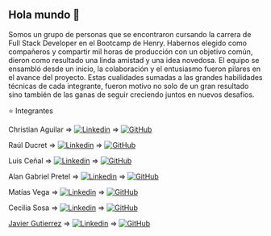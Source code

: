 ## Hola mundo 👋

Somos un grupo de personas que se encontraron cursando la carrera de Full Stack Developer en el Bootcamp de Henry. Habernos elegido como compañeros y compartir mil horas de producción con un objetivo común, dieron como resultado una linda amistad y una idea novedosa. 
El equipo se ensambló desde un inicio, la colaboración y el entusiasmo fueron pilares en el avance del proyecto. Estas cualidades sumadas a las grandes habilidades técnicas de cada integrante, fueron motivo no solo de un gran resultado sino también de las ganas de seguir creciendo juntos en nuevos desafíos.

⭐ Integrantes

Christian Aguilar => <span style="margin-top:5px" >[![Linkedin](https://img.shields.io/badge/-LinkedIn-blue?style=flat&logo=Linkedin&logoColor=white)](https://www.linkedin.com/in/christian-aguilar-rojas-5917b9237/) => [![GitHub](https://img.shields.io/badge/-GitHub-black?style=flat&logo=GitHub&logoColor=white)](https://github.com/xchristx) </span>

Raúl Ducret => <span style="margin-top:5px" >[![Linkedin](https://img.shields.io/badge/-LinkedIn-blue?style=flat&logo=Linkedin&logoColor=white)](https://www.linkedin.com/in/raulducret/) => [![GitHub](https://img.shields.io/badge/-GitHub-black?style=flat&logo=GitHub&logoColor=white)](https://github.com/red1730) </span> 

Luis Ceñal => <span style="margin-top:5px" >[![Linkedin](https://img.shields.io/badge/-LinkedIn-blue?style=flat&logo=Linkedin&logoColor=white)](https://www.linkedin.com/in/luis-ce%C3%B1al-35051b51/) => [![GitHub](https://img.shields.io/badge/-GitHub-black?style=flat&logo=GitHub&logoColor=white)](https://github.com/luchocenial) </span>

Alan Gabriel Pretel => <span style="margin-top:5px" >[![Linkedin](https://img.shields.io/badge/-LinkedIn-blue?style=flat&logo=Linkedin&logoColor=white)](https://www.linkedin.com/in/gabriel-pretel-2ab1551b7/)  => [![GitHub](https://img.shields.io/badge/-GitHub-black?style=flat&logo=GitHub&logoColor=white)](https://github.com/Gabipretel) </span>

Matías Vega  => <span style="margin-top:5px" >[![Linkedin](https://img.shields.io/badge/-LinkedIn-blue?style=flat&logo=Linkedin&logoColor=white)](https://www.linkedin.com/in/mat%C3%ADas-vega-98a527239/)  => [![GitHub](https://img.shields.io/badge/-GitHub-black?style=flat&logo=GitHub&logoColor=white)](https://github.com/ElMatiVega) </span>

Cecilia Sosa => <span style="margin-top:5px" >[![Linkedin](https://img.shields.io/badge/-LinkedIn-blue?style=flat&logo=Linkedin&logoColor=white)](https://www.linkedin.com/in/cecilia-sosa-56702b94/)  => [![GitHub](https://img.shields.io/badge/-GitHub-black?style=flat&logo=GitHub&logoColor=white)](https://github.com/mcecisosa) </span>

[Javier Gutierrez](https://dkndrd.com) => <span style="margin-top:5px" >[![Linkedin](https://img.shields.io/badge/-LinkedIn-blue?style=flat&logo=Linkedin&logoColor=white)](https://www.linkedin.com/in/dukindroid)  => [![GitHub](https://img.shields.io/badge/-GitHub-black?style=flat&logo=GitHub&logoColor=white)](https://github.com/dukindroid) </span>
 
<!--

**Here are some ideas to get you started:**

🙋‍♀️ A short introduction - what is your organization all about?
🌈 Contribution guidelines - how can the community get involved?
👩‍💻 Useful resources - where can the community find your docs? Is there anything else the community should know?
🍿 Fun facts - what does your team eat for breakfast?
🧙 Remember, you can do mighty things with the power of [Markdown](https://docs.github.com/github/writing-on-github/getting-started-with-writing-and-formatting-on-github/basic-writing-and-formatting-syntax)
-->
